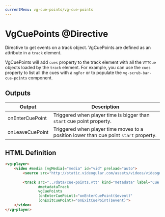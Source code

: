 ```yaml
---
currentMenu: vg-cue-points/vg-cue-points
---
```


# VgCuePoints @Directive

Directive to get events on a track object. VgCuePoints are defined as an attribute in a `track` element.

VgCuePoints will add `cues` property to the track element with all the `VTTCue` objects loaded by the `track` element. For example, you can use the `cues` property to list all the cues with a `ngFor` or to populate the `vg-scrub-bar-cue-points` component.

## Outputs

| Output | Description |
|--- |--- |
| onEnterCuePoint | Triggered when player time is bigger than `start` cue point property. |
| onLeaveCuePoint | Triggered when player time moves to a position lower than cue point `start` property. |

## HTML Definition

```html
<vg-player>
    <video #media [vgMedia]="media" id="vid" preload="auto">
        <source src="http://static.videogular.com/assets/videos/videogular.mp4" type="video/mp4">
        
        <track src="../data/cue-points.vtt" kind="metadata" label="Cue Points" default
               #metadataTrack
               vgCuePoints
               (onEnterCuePoint)="onEnterCuePoint($event)"
               (onExitCuePoint)="onExitCuePoint($event)">
    </video>
</vg-player>
```
